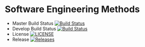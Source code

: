 # Software Engineering Methods

- Master Build Status [![Build Status](https://travis-ci.org/indexquant/sem.svg?branch=master)](https://travis-ci.org/indexquant/sem)
- Develop Build Status [![Build Status](https://travis-ci.org/indexquant/sem.svg?branch=develop)](https://travis-ci.org/indexquant/sem)
- License [![LICENSE](https://img.shields.io/github/license/indexquant/sem.svg?style=flat-square)](https://github.com/indexquant/sem/blob/master/LICENSE)
- Release [![Releases](https://img.shields.io/github/release/indexquant/sem/all.svg?style=flat-square)](https://github.com/indexquant/sem/releases)

